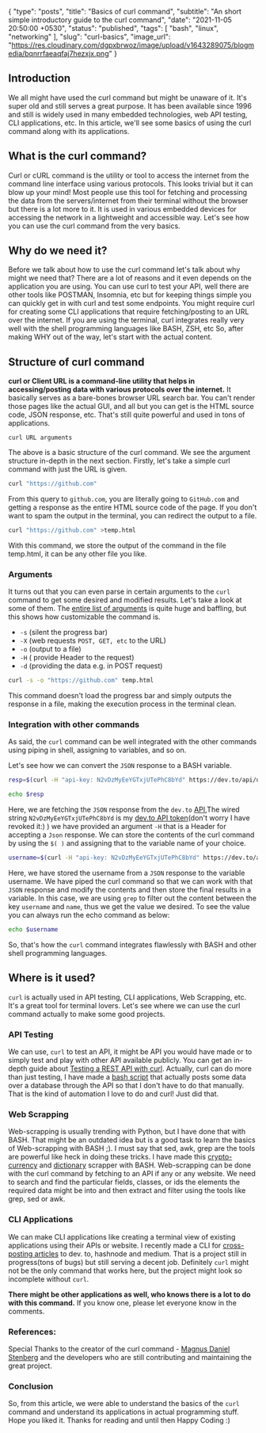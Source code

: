{
  "type": "posts",
  "title": "Basics of curl command",
  "subtitle": "An short simple introductory guide to the curl command",
  "date": "2021-11-05 20:50:00 +0530",
  "status": "published",
  "tags": [
    "bash",
    "linux",
    "networking"
  ],
  "slug": "curl-basics",
  "image_url": "https://res.cloudinary.com/dgpxbrwoz/image/upload/v1643289075/blogmedia/bqnrrfaeaqfaj7hezxjx.png"
}

## Introduction

We all might have used the curl command but might be unaware of it. It's super old
and still serves a great purpose. It has been available since 1996 and still is
widely used in many embedded technologies, web API testing, CLI applications,
etc. In this article, we'll see some basics of using the curl command along with
its applications.

## What is the curl command?

Curl or cURL command is the utility or tool to access the internet from the command
line interface using various protocols. This looks trivial but it can blow up
your mind! Most people use this tool for fetching and processing the
data from the servers/internet from their terminal without the browser but
there is a lot more to it. It is used in various embedded devices for accessing
the network in a lightweight and accessible way. Let's see how you can use the curl
command from the very basics.


## Why do we need it?

Before we talk about how to use the curl command let's talk about why might we need
that? There are a lot of reasons and it even depends on the application you are
using.  You can use curl to test your API, well there are other tools like
POSTMAN, Insomnia, etc but for keeping things simple you can quickly get in
with curl and test some endpoints.  You might require curl for creating some
CLI applications that require fetching/posting to an URL over the internet.
If you are using the terminal, curl integrates really very well with the shell
programming languages like BASH, ZSH, etc So, after making WHY out of the way,
let's start with the actual content. 


## Structure of curl command

**curl or Client URL is a command-line utility that helps in accessing/posting
data with various protocols over the internet.** It basically serves as a
bare-bones browser URL search bar.  You can't render those pages like the
actual GUI, and all but you can get is the HTML source code, JSON response,
etc.  That's still quite powerful and used in tons of applications. 

```
curl URL arguments 
```

The above is a basic structure of the curl command. We see the argument
structure in-depth in the next section. Firstly, let's take a simple curl command with just the URL is given.

```bash
curl "https://github.com"   
```
From this query to `github.com`, you are literally going to `GitHub.com` and getting a response as the entire HTML source code of the page.
If you don't want to spam the output in the terminal, you can redirect the output to a file.

```bash
curl "https://github.com" >temp.html
```
With this command, we store the output of the command in the file temp.html, it can be any other file you like. 

### Arguments 

It turns out that you can even parse in certain arguments to the `curl` command to get some desired and modified results. Let's take a look at some of them.
The [entire list of arguments](https://curl.se/docs/manpage.html) is quite huge
and baffling, but this shows how customizable the command is. 

- `-s` (silent the progress bar)
- `-X` (web requests `POST, GET, etc` to the URL)
- `-o` (output to a file)
- `-H` ( provide Header to the request)
- `-d` (providing the data e.g. in POST request)

```bash
curl -s -o "https://github.com" temp.html
```

This command doesn't load the progress bar and simply outputs the response in a
file, making the execution process in the terminal clean.

### Integration with other commands 

As said, the `curl` command can be well integrated with the other commands using piping in shell, assigning to variables, and so on.

Let's see how we can convert the `JSON` response to a BASH variable.

```bash
resp=$(curl -H "api-key: N2vDzMyEeYGTxjUTePhC8bYd" https://dev.to/api/users/me)

echo $resp
```   
Here, we are fetching the `JSON` response from the `dev.to` [API](https://developers.forem.com/api/),The wired string `N2vDzMyEeYGTxjUTePhC8bYd` is my [dev.to API token](https://dev.to/settings/account)(don't worry I have revoked it:) ) we have provided an argument `-H` that is a Header for accepting a `Json` response. 
We can store the contents of the curl command by using the `$( )` and assigning that to the variable name of your choice.

```bash
username=$(curl -H "api-key: N2vDzMyEeYGTxjUTePhC8bYd" https://dev.to/api/users/me | grep -o -P '(?<=username":").*(?=","name)')
```
Here, we have stored the username from a `JSON` response to the variable username. We have piped the curl command so that we can work with that `JSON` response and modify the contents and then store the final results in a variable.
In this case, we are using `grep` to filter out the content between the key `username` and `name`, thus we get the value we desired. To see the value you can always run the echo command as below:
```bash
echo $username
```   
So, that's how the `curl` command integrates flawlessly with BASH and other shell programming languages. 

## Where is it used?

`curl` is actually used in API testing, CLI applications, Web Scrapping, etc. It's a great tool for terminal lovers. Let's see where we can use the curl command actually to make some good projects.

### API Testing

We can use, `curl` to test an API, it might be API you would have made or to simply test and play with other API available publicly. You can get an in-depth guide about [Testing a REST API with curl](https://www.codepedia.org/ama/how-to-test-a-rest-api-from-command-line-with-curl/).
Actually, curl can do more than just testing, I have made a [bash script](https://gist.github.com/Mr-Destructive/80860664b1014ef0b94092d68ead1044) that actually posts some data over a database through the API so that I don't have to do that manually. That is the kind of automation I love to do and curl! Just did that.

### Web Scrapping

Web-scrapping is usually trending with Python, but I have done that with BASH.
That might be an outdated idea but is a good task to learn the basics of
Web-scrapping with BASH ;). I must say that sed, awk, grep are the tools are
powerful like heck in doing these tricks. I have made this
[crypto-currency](https://mr-destructive.github.io/techstructive-blog/bash/2021/07/15/BASH-Crypto-Coingecko.html)
and
[dictionary](https://mr-destructive.github.io/techstructive-blog/bash/2021/07/27/BASH-script-dictionary-scrap.html)
scrapper with BASH. Web-scrapping can be done with the curl command by fetching to
an API if any or any website. We need to search and find the particular fields,
classes, or ids the elements the required data might be into and then extract
and filter using the tools like grep, sed or awk.


### CLI Applications

We can make CLI applications like creating a terminal view of existing
applications using their APIs or website. I recently made a CLI for
[cross-posting articles](https://github.com/Mr-Destructive/crossposter) to
dev. to, hashnode and medium. That is a project still in progress(tons of bugs)
but still serving a decent job. Definitely `curl` might not be the only command
that works here, but the project might look so incomplete without `curl`.

**There might be other applications as well, who knows there is a lot to do with this command.** If you know one, please let everyone know in the comments.

### References:

Special Thanks to the creator of the curl command - [Magnus Daniel Stenberg](https://github.com/bagder) and the developers who are still contributing and maintaining the great project.
 
### Conclusion

So, from this article, we were able to understand the basics of the `curl` command and understand its applications in actual programming stuff. Hope you liked it. Thanks for reading and until then Happy Coding :)
